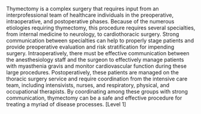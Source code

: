 Thymectomy is a complex surgery that requires input from an interprofessional team of healthcare individuals in the preoperative, intraoperative, and postoperative phases. Because of the numerous etiologies requiring thymectomy, this procedure requires several specialties, from internal medicine to neurology, to cardiothoracic surgery. Strong communication between specialties can help to properly stage patients and provide preoperative evaluation and risk stratification for impending surgery. Intraoperatively, there must be effective communication between the anesthesiology staff and the surgeon to effectively manage patients with myasthenia gravis and monitor cardiovascular function during these large procedures. Postoperatively, these patients are managed on the thoracic surgery service and require coordination from the intensive care team, including intensivists, nurses, and respiratory, physical, and occupational therapists. By coordinating among these groups with strong communication, thymectomy can be a safe and effective procedure for treating a myriad of disease processes. [Level 1]